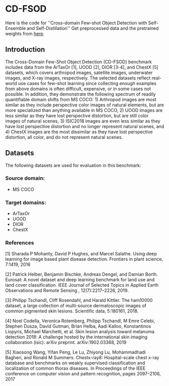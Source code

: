 # CD-FSOD
Here is the code for ''Cross-domain Few-shot Object Detection with Self-Ensemble and Self-Distillation''
Get preprocessed data and the pretrained weights from [here](https://github.com/XXX-YES/FSOD).

## Introduction

The Cross-Domain Few-Shot Object Detection (CD-FSOD) benchmark includes data from the ArTaxOr [1], UOOD [2], DIOR [3-4], and ChestX [5] datasets, which covers arthropod images, satellite images, underwater images, and X-ray images, respectively. The selected datasets reflect real-world use cases for few-shot learning since collecting enough examples from above domains is often difficult, expensive, or in some cases not possible. In addition, they demonstrate the following spectrum of readily quantifiable domain shifts from MS COCO: 1) Arthropod images are most similar as they include perspective color images of natural elements, but are more specialized than anything available in MS COCO, 2) UOOD images are less similar as they have lost perspective distortion, but are still color images of natural scenes, 3) ISIC2018 images are even less similar as they have lost perspective distortion and no longer represent natural scenes, and 4) ChestX images are the most dissimilar as they have lost perspective distortion, all color, and do not represent natural scenes.


## Datasets
The following datasets are used for evaluation in this benchmark:

### Source domain:

* MS COCO


### Target domains:

 * ArTaxOr
 * UOOD
 * DIOR
 * ChestX


### References
[1] Sharada P Mohanty, David P Hughes, and Marcel Salathe. Using deep learning for image based plant disease detection. Frontiers in plant science, 7:1419, 2016

[2] Patrick Helber, Benjamin Bischke, Andreas Dengel, and Damian Borth. Eurosat: A novel dataset and deep learning benchmark for land use and land cover classification. IEEE Journal of Selected Topics in Applied Earth Observations and Remote Sensing , 12(7):2217–2226, 2019.

[3] Philipp Tschandl, Cliff Rosendahl, and Harald Kittler. The ham10000 dataset, a large collection of multi-source dermatoscopic images of common pigmented skin lesions. Scientific data, 5:180161, 2018.

[4] Noel Codella, Veronica Rotemberg, Philipp Tschandl, M Emre Celebi, Stephen Dusza, David Gutman, Brian Helba, Aadi Kalloo, Konstantinos Liopyris, Michael Marchetti, et al. Skin lesion analysis toward melanoma detection 2018: A challenge hosted by the international skin imaging collaboration (isic). arXiv preprint. arXiv:1902.03368, 2019

[5] Xiaosong Wang, Yifan Peng, Le Lu, Zhiyong Lu, Mohammadhadi Bagheri, and Ronald M Summers. Chestx-ray8: Hospital-scale chest x-ray database and benchmarks on weakly supervised classification and localization of common thorax diseases. In Proceedings of the IEEE conference on computer vision and pattern recognition, pages 2097–2106, 2017
